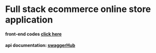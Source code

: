 # Full stack ecommerce online store application



#### front-end codes [click here](https://github.com/levelopers/Ecommerce-Reactjs)

#### api documentation:  [swaggerHub](https://app.swaggerhub.com/apis-docs/levelopers2/Ecommerce/1.0.0)
